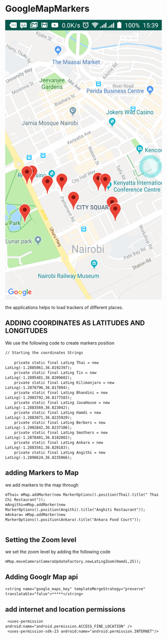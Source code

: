# GoogleMapMarkers
![Markers](Screenshot_20190303-153934.png)

the applications helps to load trackers of different places. 


## **ADDING COORDINATES AS LATITUDES AND LONGITUDES**

We use the following code to create markers position

```
// Starting the coordinates Strings

    private static final LatLng Thai = new LatLng(-1.2885061,36.8192397);
    private static final LatLng Tin = new LatLng(-1.2895481,36.8209602);
    private static final LatLng Kilimanjaro = new LatLng(-1.2878796,36.817894);
    private static final LatLng Bhandini = new LatLng(-1.2903792,36.8177583);
    private static final LatLng JavaHouse = new LatLng(-1.2883569,36.823042);
    private static final LatLng Hamdi = new LatLng(-1.2883071,36.8225929);
    private static final LatLng Berbers = new LatLng(-1.2902842,36.8237106);
    private static final LatLng Smothers = new LatLng(-1.2878401,36.8182002);
    private static final LatLng Ankara = new LatLng(-1.2883561,36.820183);
    private static final LatLng Angithi = new LatLng(-1.2898624,36.8235066);
```


## adding Markers to Map

we add markers to the map through

```
mThai= mMap.addMarker(new MarkerOptions().position(Thai).title(" Thai Chi Restaurant"));
mAngithi=mMap.addMarker(new MarkerOptions().position(Angithi).title("Anghiti Restaurant"));
mAnkara= mMap.addMarker(new MarkerOptions().position(Ankara).title("Ankara Food Court"));
        
```

## Setting the Zoom level


we set the zoom level by adding the following code

```
mMap.moveCamera(CameraUpdateFactory.newLatLngZoom(Hamdi,25));
```


## Adding Googlr Map api
```
<string name="google_maps_key" templateMergeStrategy="preserve" translatable="false">*****</string>
```

## add internet and location permissions

```
 <uses-permission android:name="android.permission.ACCESS_FINE_LOCATION" />
 <uses-permission-sdk-23 android:name="android.permission.INTERNET"/>
 ```
